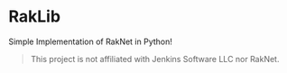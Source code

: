 # RakLib
Simple Implementation of RakNet in Python!

> This project is not affiliated with Jenkins Software LLC nor RakNet.
